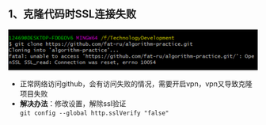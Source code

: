 ## 1、克隆代码时SSL连接失败
   ![SSL连接失败](images/git-opration/ssl连接失败.jpg)
   - 正常网络访问github，会有访问失败的情况，需要开启vpn，vpn又导致克隆项目失败
   - **解决办法**：修改设置，解除ssl验证  
   `git config --global http.sslVerify "false"`
